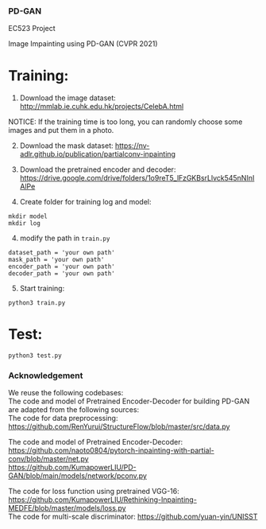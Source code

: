 ### PD-GAN

EC523 Project

Image Impainting using PD-GAN (CVPR 2021)

# Training:

1. Download the image dataset: http://mmlab.ie.cuhk.edu.hk/projects/CelebA.html

NOTICE: If the training time is too long, you can randomly choose some images and put them in a photo.

2. Download the mask dataset: https://nv-adlr.github.io/publication/partialconv-inpainting

2. Download the pretrained encoder and decoder: https://drive.google.com/drive/folders/1o9reT5_lFzGKBsrLlvck545nNInIAlPe

3. Create folder for training log and model: 

```
mkdir model
mkdir log
```
4. modify the path in `train.py`
```
dataset_path = 'your own path'
mask_path = 'your own path'
encoder_path = 'your own path'
decoder_path = 'your own path'
```

5. Start training:

```
python3 train.py
```

# Test:

```
python3 test.py
```

### Acknowledgement
We reuse the following codebases:  
The code and model of Pretrained Encoder-Decoder for building PD-GAN are adapted from the following sources:  
The code for data preprocessing:  
https://github.com/RenYurui/StructureFlow/blob/master/src/data.py  

The code and model of Pretrained Encoder-Decoder:
https://github.com/naoto0804/pytorch-inpainting-with-partial-conv/blob/master/net.py  
https://github.com/KumapowerLIU/PD-GAN/blob/main/models/network/pconv.py

The code for loss function using pretrained VGG-16: https://github.com/KumapowerLIU/Rethinking-Inpainting-MEDFE/blob/master/models/loss.py  
The code for multi-scale discriminator: https://github.com/yuan-yin/UNISST  

